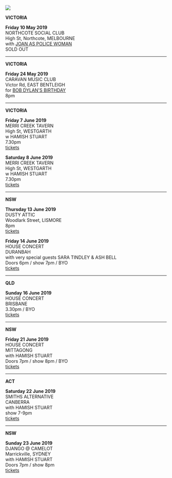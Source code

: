 ![](data/image/news/clouds.jpg)

**VICTORIA**

**Friday 10 May 2019**\
NORTHCOTE SOCIAL CLUB\
High St, Northcote, MELBOURNE\
with [JOAN AS POLICE WOMAN](http://joanaspolicewoman.com/)\
SOLD OUT

* * * * *

**VICTORIA**

**Friday 24 May 2019**\
CARAVAN MUSIC CLUB\
Victor Rd, EAST BENTLEIGH\
for [BOB DYLAN'S BIRTHDAY](https://www.caravanmusic.com.au/gigs/bob-dylans-70th-birthday-celebration-3-2/)\
8pm

* * * * *

**VICTORIA**

**Friday 7 June 2019**\
MERRI CREEK TAVERN\
High St, WESTGARTH\
w HAMISH STUART\
7.30pm\
[tickets](https://tix.fomoevents.com/e/krm5ecW61tnp1XRaNl0)

**Saturday 8 June 2019**\
MERRI CREEK TAVERN\
High St, WESTGARTH\
w HAMISH STUART\
7.30pm\
[tickets](https://tix.fomoevents.com/e/JvBXFcI_xEmlLswUBkk)

* * * * *

**NSW**

**Thursday 13 June 2019**\
DUSTY ATTIC\
Woodlark Street, LISMORE\
8pm\
[tickets](http://www.trybooking.com/BCCBY)

**Friday 14 June 2019**\
HOUSE CONCERT\
DURANBAH\
with very special guests SARA TINDLEY & ASH BELL\
Doors 6pm / show 7pm / BYO\
[tickets](https://www.trybooking.com/BCCQX)

* * * * *

**QLD**

**Sunday 16 June 2019**\
HOUSE CONCERT\
BRISBANE\
3.30pm / BYO\
[tickets](https://www.trybooking.com/BCCCN)

* * * * *

**NSW**

**Friday 21 June 2019**\
HOUSE CONCERT\
MITTAGONG\
with HAMISH STUART\
Doors 7pm / show 8pm / BYO\
[tickets](https://www.trybooking.com/BCCDY)

* * * * *

**ACT**

**Saturday 22 June 2019**\
SMITHS ALTERNATIVE\
CANBERRA\
with HAMISH STUART\
show 7-9pm\
[tickets](https://www.smithsalternative.com/events/lucie-thorne-hamish-stuart-57893)

* * * * *

**NSW**

**Sunday 23 June 2019**\
DJANGO @ CAMELOT\
Marrickville, SYDNEY\
with HAMISH STUART\
Doors 7pm / show 8pm\
[tickets](https://www.stickytickets.com.au/85552/lucie_thorne__hamish_stuart_single_launch__django_%40_camelot.aspx)
